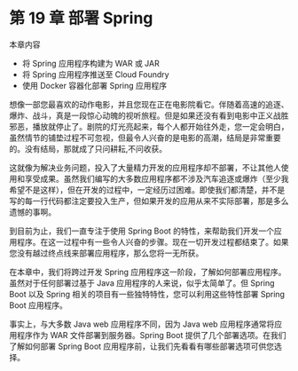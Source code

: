 # 第 19 章 部署 Spring

本章内容

* 将 Spring 应用程序构建为 WAR 或  JAR
* 将 Spring 应用程序推送至 Cloud Foundry
* 使用 Docker 容器化部署 Spring 应用程序

想像一部您最喜欢的动作电影，并且您现在正在电影院看它。伴随着高速的追逐、爆炸、战斗，真是一段惊心动魄的视听旅程。但是如果还没有看到电影中正义战胜邪恶，播放就停止了。剧院的灯光亮起来，每个人都开始往外走，您一定会明白，虽然情节的铺垫过程不可忽视，但最令人兴奋的是电影的高潮，结局是非常重要的。没有结局，那就成了只问耕耘,不问收获。

这就像为解决业务问题，投入了大量精力开发的应用程序却不部署，不让其他人使用和享受成果。虽然我们编写的大多数应用程序都不涉及汽车追逐或爆炸（至少我希望不是这样），但在开发的过程中，一定经历过困难。即使我们都清楚，并不是写的每一行代码都注定要投入生产，但如果开发的应用从来不实际部署，那是多么遗憾的事啊。

到目前为止，我们一直专注于使用 Spring Boot 的特性，来帮助我们开发一个应用程序。在这一过程中有一些令人兴奋的步骤。现在一切开发过程都结束了。如果您没有越过终点线来部署应用程序，那么您将一无所获。

在本章中，我们将跨过开发 Spring 应用程序这一阶段，了解如何部署应用程序。虽然对于任何部署过基于 Java 应用程序的人来说，似乎太简单了。但 Spring Boot 以及 Spring 相关的项目有一些独特特性，您可以利用这些特性部署 Spring Boot 应用程序。

事实上，与大多数 Java web 应用程序不同，因为 Java web 应用程序通常将应用程序作为 WAR 文件部署到服务器。Spring Boot 提供了几个部署选项。在我们了解如何部署 Spring Boot 应用程序前，让我们先看看有哪些部署选项可供您选择。

